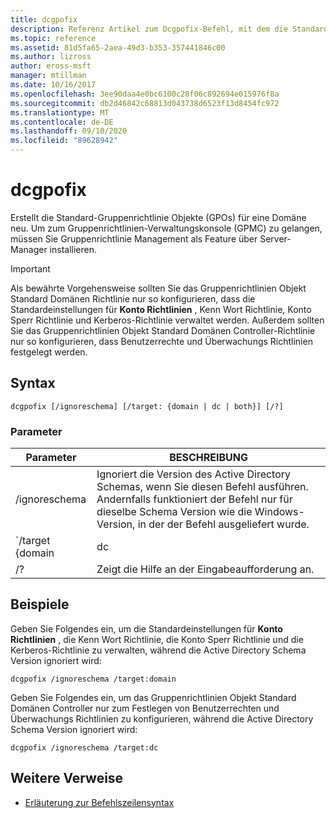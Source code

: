 ```yaml
---
title: dcgpofix
description: Referenz Artikel zum Dcgpofix-Befehl, mit dem die Standard-Gruppenrichtlinie Objekte (GPOs) für eine Domäne neu erstellt werden.
ms.topic: reference
ms.assetid: 81d5fa65-2aea-49d3-b353-357441846c00
ms.author: lizross
author: eross-msft
manager: mtillman
ms.date: 10/16/2017
ms.openlocfilehash: 3ee90daa4e0bc6100c28f06c892694e015976f8a
ms.sourcegitcommit: db2d46842c68813d043738d6523f13d8454fc972
ms.translationtype: MT
ms.contentlocale: de-DE
ms.lasthandoff: 09/10/2020
ms.locfileid: "89628942"
---
```

# <a name="dcgpofix"></a>dcgpofix

Erstellt die Standard-Gruppenrichtlinie Objekte (GPOs) für eine Domäne neu. Um zum Gruppenrichtlinien-Verwaltungskonsole (GPMC) zu gelangen, müssen Sie Gruppenrichtlinie Management als Feature über Server-Manager installieren.

>[!IMPORTANT]
> Als bewährte Vorgehensweise sollten Sie das Gruppenrichtlinien Objekt Standard Domänen Richtlinie nur so konfigurieren, dass die Standardeinstellungen für **Konto Richtlinien** , Kenn Wort Richtlinie, Konto Sperr Richtlinie und Kerberos-Richtlinie verwaltet werden. Außerdem sollten Sie das Gruppenrichtlinien Objekt Standard Domänen Controller-Richtlinie nur so konfigurieren, dass Benutzerrechte und Überwachungs Richtlinien festgelegt werden.

## <a name="syntax"></a>Syntax

```
dcgpofix [/ignoreschema] [/target: {domain | dc | both}] [/?]
```

### <a name="parameters"></a>Parameter

| Parameter | BESCHREIBUNG |
| --------- | ----------- |
| /ignoreschema | Ignoriert die Version des Active Directory Schemas, wenn Sie diesen Befehl ausführen. Andernfalls funktioniert der Befehl nur für dieselbe Schema Version wie die Windows-Version, in der der Befehl ausgeliefert wurde. |
| `/target {domain | dc | both` | Gibt an, ob die Standard Domänen Richtlinie, die Standard Domänen Controller-Richtlinie oder beide Richtlinien Typen als Ziel festgelegt werden sollen. |
| /? | Zeigt die Hilfe an der Eingabeaufforderung an. |

## <a name="examples"></a>Beispiele

Geben Sie Folgendes ein, um die Standardeinstellungen für **Konto Richtlinien** , die Kenn Wort Richtlinie, die Konto Sperr Richtlinie und die Kerberos-Richtlinie zu verwalten, während die Active Directory Schema Version ignoriert wird:

```
dcgpofix /ignoreschema /target:domain
```

Geben Sie Folgendes ein, um das Gruppenrichtlinien Objekt Standard Domänen Controller nur zum Festlegen von Benutzerrechten und Überwachungs Richtlinien zu konfigurieren, während die Active Directory Schema Version ignoriert wird:

```
dcgpofix /ignoreschema /target:dc
```

## <a name="additional-references"></a>Weitere Verweise

- [Erläuterung zur Befehlszeilensyntax](command-line-syntax-key.md)